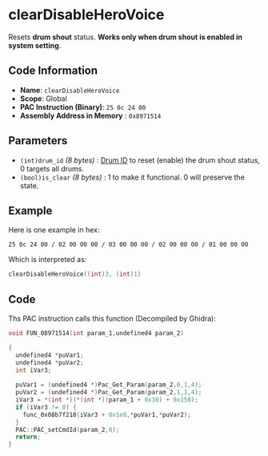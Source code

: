 # clearDisableHeroVoice

Resets  **drum shout** status. **Works only when drum shout is enabled in system setting**.

## Code Information

- **Name**: `clearDisableHeroVoice`
- **Scope**: Global
- **PAC Instruction (Binary)**: `25 0c 24 00`
- **Assembly Address in Memory** : `0x8971514`

## Parameters

- `(int)drum_id` *(8 bytes)* : [Drum ID](./guide/reference-table.md#drum-ids) to reset (enable) the drum shout status, 0 targets all drums.
- `(bool)is_clear` *(8 bytes)* : 1 to make it functional. 0 will preserve the state.

## Example

Here is one example in hex:

```25 0c 24 00 / 02 00 00 00 / 03 00 00 00 / 02 00 00 00 / 01 00 00 00```

Which is interpreted as:

```c
clearDisableHeroVoice((int)3, (int)1)
```

## Code

Ths PAC instruction calls this function (Decompiled by Ghidra):

```c
void FUN_08971514(int param_1,undefined4 param_2)

{
  undefined4 *puVar1;
  undefined4 *puVar2;
  int iVar3;
  
  puVar1 = (undefined4 *)Pac_Get_Param(param_2,0,1,4);
  puVar2 = (undefined4 *)Pac_Get_Param(param_2,1,1,4);
  iVar3 = *(int *)(*(int *)(param_1 + 0x10) + 0x158);
  if (iVar3 != 0) {
    func_0x08b7f218(iVar3 + 0x1e8,*puVar1,*puVar2);
  }
  PAC::PAC_setCmdId(param_2,0);
  return;
}
```

